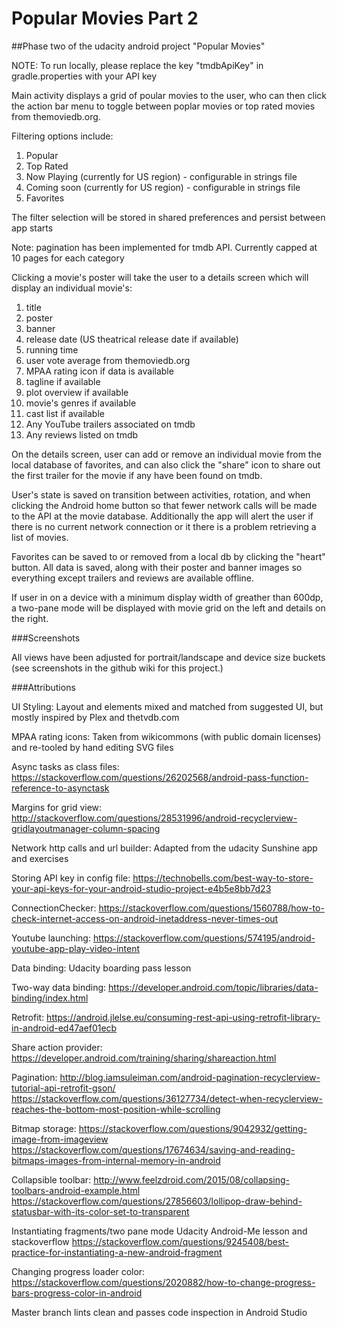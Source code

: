 # Popular Movies Part 2

##Phase two of the udacity android project "Popular Movies"

NOTE: To run locally, please replace the key "tmdbApiKey" in gradle.properties with your API key

Main activity displays a grid of poular movies to the user, who can then click the action bar menu to toggle between
poplar movies or top rated movies from themoviedb.org.

Filtering options include:
1. Popular
2. Top Rated
3. Now Playing (currently for US region) - configurable in strings file
4. Coming soon (currently for US region) - configurable in strings file
5. Favorites

The filter selection will be stored in shared preferences and persist between app starts

Note: pagination has been implemented for tmdb API. Currently capped at 10 pages for each category

Clicking a movie's poster will take the user to a details screen which will display an individual movie's:
1. title
2. poster
3. banner
4. release date (US theatrical release date if available)
5. running time
6. user vote average from themoviedb.org
7. MPAA rating icon if data is available
7. tagline if available
8. plot overview if available
9. movie's genres if available
10. cast list if available
11. Any YouTube trailers associated on tmdb
12. Any reviews listed on tmdb

On the details screen, user can add or remove an individual movie from the local database of favorites, and 
can also click the "share" icon to share out the first trailer for the movie if any have been 
found on tmdb.

User's state is saved on transition between activities, rotation, and when clicking the Android home button so that
fewer network calls will be made to the API at the movie database. Additionally the app will alert the user if 
there is no current network connection or it there is a problem retrieving a list of movies.

Favorites can be saved to or removed from a local db by clicking the "heart" button.
All data is saved, along with their poster and banner images so everything except trailers
and reviews are available offline.

If user in on a device with a minimum display width of greather than 600dp, a two-pane mode
will be displayed with movie grid on the left and details on the right.

###Screenshots

All views have been adjusted for portrait/landscape and device size buckets (see screenshots in 
the github wiki for this project.)

###Attributions

UI Styling:
Layout and elements mixed and matched from suggested UI, but mostly inspired by Plex
and thetvdb.com

MPAA rating icons:
Taken from wikicommons (with public domain licenses) and re-tooled by hand editing SVG files

Async tasks as class files:
https://stackoverflow.com/questions/26202568/android-pass-function-reference-to-asynctask

Margins for grid view:
http://stackoverflow.com/questions/28531996/android-recyclerview-gridlayoutmanager-column-spacing

Network http calls and url builder:
Adapted from the udacity Sunshine app and exercises

Storing API key in config file:
https://technobells.com/best-way-to-store-your-api-keys-for-your-android-studio-project-e4b5e8bb7d23

ConnectionChecker:
https://stackoverflow.com/questions/1560788/how-to-check-internet-access-on-android-inetaddress-never-times-out

Youtube launching:
https://stackoverflow.com/questions/574195/android-youtube-app-play-video-intent

Data binding:
Udacity boarding pass lesson

Two-way data binding:
https://developer.android.com/topic/libraries/data-binding/index.html

Retrofit:
https://android.jlelse.eu/consuming-rest-api-using-retrofit-library-in-android-ed47aef01ecb

Share action provider:
https://developer.android.com/training/sharing/shareaction.html

Pagination:
http://blog.iamsuleiman.com/android-pagination-recyclerview-tutorial-api-retrofit-gson/
https://stackoverflow.com/questions/36127734/detect-when-recyclerview-reaches-the-bottom-most-position-while-scrolling

Bitmap storage:
https://stackoverflow.com/questions/9042932/getting-image-from-imageview
https://stackoverflow.com/questions/17674634/saving-and-reading-bitmaps-images-from-internal-memory-in-android

Collapsible toolbar:
http://www.feelzdroid.com/2015/08/collapsing-toolbars-android-example.html
https://stackoverflow.com/questions/27856603/lollipop-draw-behind-statusbar-with-its-color-set-to-transparent

Instantiating fragments/two pane mode
Udacity Android-Me lesson and stackoverflow
https://stackoverflow.com/questions/9245408/best-practice-for-instantiating-a-new-android-fragment

Changing progress loader color:
https://stackoverflow.com/questions/2020882/how-to-change-progress-bars-progress-color-in-android

Master branch lints clean and passes code inspection in Android Studio
